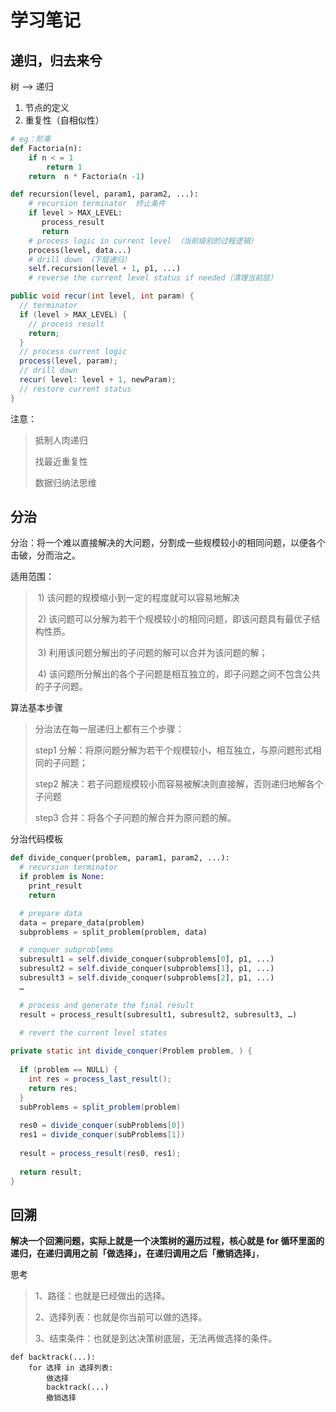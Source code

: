 # 学习笔记

## 递归，归去来兮

树 ——> 递归

1. 节点的定义
2. 重复性（自相似性）

```python
# eg：阶乘
def Factoria(n):
    if n < = 1
  		return 1
    return  n * Factoria(n -1)

def recursion(level, param1, param2, ...): 
    # recursion terminator  终止条件
    if level > MAX_LEVEL: 
	   process_result 
	   return 
    # process logic in current level （当前级别的过程逻辑）
    process(level, data...) 
    # drill down （下层递归）
    self.recursion(level + 1, p1, ...) 
    # reverse the current level status if needed（清理当前层）
```

~~~java
public void recur(int level, int param) { 
  // terminator 
  if (level > MAX_LEVEL) { 
    // process result 
    return; 
  }
  // process current logic 
  process(level, param); 
  // drill down 
  recur( level: level + 1, newParam); 
  // restore current status 
}
~~~

注意：

> 抵制人肉递归
>
> 找最近重复性
>
> 数据归纳法思维

## 分治

分治：将一个难以直接解决的大问题，分割成一些规模较小的相同问题，以便各个击破，分而治之。

适用范围：

> ​    1) 该问题的规模缩小到一定的程度就可以容易地解决
>
> ​    2) 该问题可以分解为若干个规模较小的相同问题，即该问题具有最优子结构性质。
>
> ​    3) 利用该问题分解出的子问题的解可以合并为该问题的解；
>
> ​    4) 该问题所分解出的各个子问题是相互独立的，即子问题之间不包含公共的子子问题。

算法基本步骤

> 分治法在每一层递归上都有三个步骤：
>
> step1 分解：将原问题分解为若干个规模较小，相互独立，与原问题形式相同的子问题；
>
> step2 解决：若子问题规模较小而容易被解决则直接解，否则递归地解各个子问题
>
> step3 合并：将各个子问题的解合并为原问题的解。

分治代码模板

```python
def divide_conquer(problem, param1, param2, ...): 
  # recursion terminator 
  if problem is None: 
	print_result 
	return 

  # prepare data 
  data = prepare_data(problem) 
  subproblems = split_problem(problem, data) 

  # conquer subproblems 
  subresult1 = self.divide_conquer(subproblems[0], p1, ...) 
  subresult2 = self.divide_conquer(subproblems[1], p1, ...) 
  subresult3 = self.divide_conquer(subproblems[2], p1, ...) 
  …

  # process and generate the final result 
  result = process_result(subresult1, subresult2, subresult3, …)
	
  # revert the current level states
```

```java
private static int divide_conquer(Problem problem, ) {
  
  if (problem == NULL) {
    int res = process_last_result();
    return res;     
  }
  subProblems = split_problem(problem)
  
  res0 = divide_conquer(subProblems[0])
  res1 = divide_conquer(subProblems[1])
  
  result = process_result(res0, res1);
  
  return result;
}
```

## 回溯

**解决一个回溯问题，实际上就是一个决策树的遍历过程，核心就是 for 循环里面的递归，在递归调用之前「做选择」，在递归调用之后「撤销选择」**，

思考

> 1、路径：也就是已经做出的选择。
>
> 2、选择列表：也就是你当前可以做的选择。
>
> 3、结束条件：也就是到达决策树底层，无法再做选择的条件。

```
def backtrack(...):
    for 选择 in 选择列表:
        做选择
        backtrack(...)
        撤销选择
```

